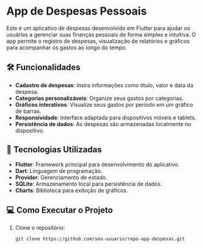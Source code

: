 # App de Despesas Pessoais

Este é um aplicativo de despesas desenvolvido em Flutter para ajudar os usuários a gerenciar suas finanças pessoais de forma simples e intuitiva. O app permite o registro de despesas, visualização de relatórios e gráficos para acompanhar os gastos ao longo do tempo.

## 🛠️ Funcionalidades

- **Cadastro de despesas**: Insira informações como título, valor e data da despesa.
- **Categorias personalizáveis**: Organize seus gastos por categorias.
- **Gráficos interativos**: Visualize seus gastos por período em um gráfico de barras.
- **Responsividade**: Interface adaptada para dispositivos móveis e tablets.
- **Persistência de dados**: As despesas são armazenadas localmente no dispositivo.

## 🚀 Tecnologias Utilizadas

- **Flutter**: Framework principal para desenvolvimento do aplicativo.
- **Dart**: Linguagem de programação.
- **Provider**: Gerenciamento de estado.
- **SQLite**: Armazenamento local para persistência de dados.
- **Charts**: Biblioteca para exibição de gráficos.

## 💻 Como Executar o Projeto

1. Clone o repositório:
   ```bash
   git clone https://github.com/seu-usuario/repo-app-despesas.git
